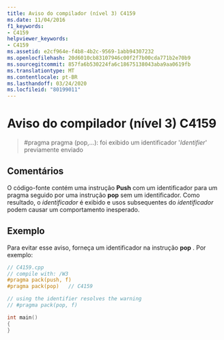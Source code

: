 ```yaml
---
title: Aviso do compilador (nível 3) C4159
ms.date: 11/04/2016
f1_keywords:
- C4159
helpviewer_keywords:
- C4159
ms.assetid: e2cf964e-f4b8-4b2c-9569-1abb94307232
ms.openlocfilehash: 20d6010cb83107946c00f2f7b00cda771b2e70b9
ms.sourcegitcommit: 857fa6b530224fa6c18675138043aba9aa0619fb
ms.translationtype: MT
ms.contentlocale: pt-BR
ms.lasthandoff: 03/24/2020
ms.locfileid: "80199011"
---
```

# <a name="compiler-warning-level-3-c4159"></a>Aviso do compilador (nível 3) C4159

> #<a name="pragma-pragmapop--has-popped-previously-pushed-identifier-identifier"></a>pragma pragma (pop,...): foi exibido um identificador '*Identifier*' previamente enviado

## <a name="remarks"></a>Comentários

O código-fonte contém uma instrução **Push** com um identificador para um pragma seguido por uma instrução **pop** sem um identificador. Como resultado, o *identificador* é exibido e usos subsequentes do *identificador* podem causar um comportamento inesperado.

## <a name="example"></a>Exemplo

Para evitar esse aviso, forneça um identificador na instrução **pop** . Por exemplo:

```cpp
// C4159.cpp
// compile with: /W3
#pragma pack(push, f)
#pragma pack(pop)   // C4159

// using the identifier resolves the warning
// #pragma pack(pop, f)

int main()
{
}
```

